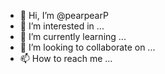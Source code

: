 - 👋 Hi, I’m @pearpearP
- 👀 I’m interested in ...
- 🌱 I’m currently learning ...
- 💞️ I’m looking to collaborate on ...
- 📫 How to reach me ...

<!---
pearpearP/pearpearP is a ✨ special ✨ repository because its `README.md` (this file) appears on your GitHub profile.
You can click the Preview link to take a look at your changes.
--->

